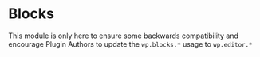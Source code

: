 Blocks
======

This module is only here to ensure some backwards compatibility and encourage Plugin Authors to update the `wp.blocks.*` usage to `wp.editor.*`